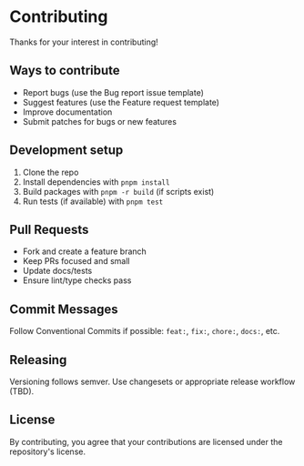 # Contributing

Thanks for your interest in contributing!

## Ways to contribute

- Report bugs (use the Bug report issue template)
- Suggest features (use the Feature request template)
- Improve documentation
- Submit patches for bugs or new features

## Development setup

1. Clone the repo
2. Install dependencies with `pnpm install`
3. Build packages with `pnpm -r build` (if scripts exist)
4. Run tests (if available) with `pnpm test`

## Pull Requests

- Fork and create a feature branch
- Keep PRs focused and small
- Update docs/tests
- Ensure lint/type checks pass

## Commit Messages

Follow Conventional Commits if possible: `feat:`, `fix:`, `chore:`, `docs:`, etc.

## Releasing

Versioning follows semver. Use changesets or appropriate release workflow (TBD).

## License

By contributing, you agree that your contributions are licensed under the repository's license.
